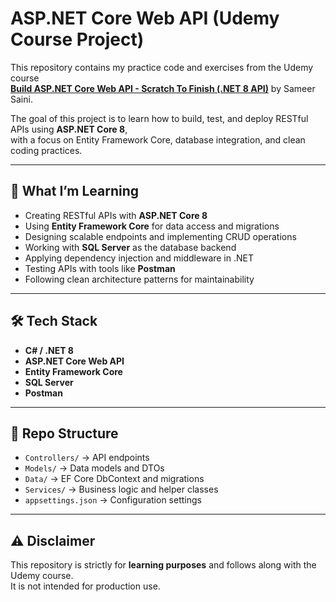 # ASP.NET Core Web API (Udemy Course Project)

This repository contains my practice code and exercises from the Udemy course  
[**Build ASP.NET Core Web API - Scratch To Finish (.NET 8 API)**](https://www.udemy.com/course/build-rest-apis-with-aspnet-core-web-api-entity-framework/) by Sameer Saini.  

The goal of this project is to learn how to build, test, and deploy RESTful APIs using **ASP.NET Core 8**,  
with a focus on Entity Framework Core, database integration, and clean coding practices.


---

## 🚀 What I’m Learning
- Creating RESTful APIs with **ASP.NET Core 8**  
- Using **Entity Framework Core** for data access and migrations  
- Designing scalable endpoints and implementing CRUD operations  
- Working with **SQL Server** as the database backend  
- Applying dependency injection and middleware in .NET  
- Testing APIs with tools like **Postman**  
- Following clean architecture patterns for maintainability  

---

## 🛠️ Tech Stack
- **C# / .NET 8**
- **ASP.NET Core Web API**
- **Entity Framework Core**
- **SQL Server**
- **Postman**

---

## 📂 Repo Structure
- `Controllers/` → API endpoints  
- `Models/` → Data models and DTOs  
- `Data/` → EF Core DbContext and migrations  
- `Services/` → Business logic and helper classes  
- `appsettings.json` → Configuration settings  

---

## ⚠️ Disclaimer
This repository is strictly for **learning purposes** and follows along with the Udemy course.  
It is not intended for production use.  
